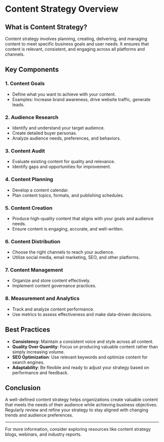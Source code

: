 # Content Strategy Overview

## What is Content Strategy?

Content strategy involves planning, creating, delivering, and managing content to meet specific business goals and user needs. It ensures that content is relevant, consistent, and engaging across all platforms and channels.

## Key Components

### 1. **Content Goals**
   - Define what you want to achieve with your content.
   - Examples: Increase brand awareness, drive website traffic, generate leads.

### 2. **Audience Research**
   - Identify and understand your target audience.
   - Create detailed buyer personas.
   - Analyze audience needs, preferences, and behaviors.

### 3. **Content Audit**
   - Evaluate existing content for quality and relevance.
   - Identify gaps and opportunities for improvement.

### 4. **Content Planning**
   - Develop a content calendar.
   - Plan content topics, formats, and publishing schedules.

### 5. **Content Creation**
   - Produce high-quality content that aligns with your goals and audience needs.
   - Ensure content is engaging, accurate, and well-written.

### 6. **Content Distribution**
   - Choose the right channels to reach your audience.
   - Utilize social media, email marketing, SEO, and other platforms.

### 7. **Content Management**
   - Organize and store content effectively.
   - Implement content governance practices.

### 8. **Measurement and Analytics**
   - Track and analyze content performance.
   - Use metrics to assess effectiveness and make data-driven decisions.

## Best Practices

- **Consistency**: Maintain a consistent voice and style across all content.
- **Quality Over Quantity**: Focus on producing valuable content rather than simply increasing volume.
- **SEO Optimization**: Use relevant keywords and optimize content for search engines.
- **Adaptability**: Be flexible and ready to adjust your strategy based on performance and feedback.

## Conclusion

A well-defined content strategy helps organizations create valuable content that meets the needs of their audience while achieving business objectives. Regularly review and refine your strategy to stay aligned with changing trends and audience preferences.

---

For more information, consider exploring resources like content strategy blogs, webinars, and industry reports.
